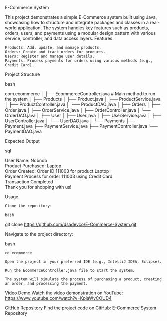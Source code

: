 E-Commerce System

This project demonstrates a simple E-Commerce system built using Java, showcasing how to structure and integrate packages and classes in a real-world application. The system handles key features such as products, orders, users, and payments using a modular design pattern with various service, controller, and data access layers.
Features

    Products: Add, update, and manage products.
    Orders: Create and track orders for products.
    Users: Register and manage user details.
    Payments: Process payments for orders using various methods (e.g., Credit Card).

Project Structure

bash

com.ecommerce
│
├── EcommerceController.java   # Main method to run the system
│
├── Products
│   ├── Product.java
│   ├── ProductService.java
│   ├── ProductController.java
│   └── ProductDAO.java
│
├── Orders
│   ├── Order.java
│   ├── OrderService.java
│   ├── OrderController.java
│   └── OrderDAO.java
│
├── User
│   ├── User.java
│   ├── UserService.java
│   ├── UserController.java
│   └── UserDAO.java
│
└── Payments
    ├── Payment.java
    ├── PaymentService.java
    ├── PaymentController.java
    └── PaymentDAO.java

Expected Output

sql

User Name: Nobnob  
Product Purchased: Laptop  
Order Created: Order ID 111003 for product Laptop  
Payment Process for order 111003 using Credit Card  
Transaction Completed  
Thank you for shopping with us!  

Usage

    Clone the repository:

    bash

git clone https://github.com/dsadevco/E-Commerce-System.git

Navigate to the project directory:

bash

    cd ecommerce

    Open the project in your preferred IDE (e.g., IntelliJ IDEA, Eclipse).

    Run the EcommerceController.java file to start the system.

    The system will simulate the process of purchasing a product, creating an order, and processing the payment.

Video Demo
Watch the video demonstration on YouTube: https://www.youtube.com/watch?v=KpiaWvCOUD4

GitHub Repository
Find the project code on GitHub: E-Commerce System Repository
